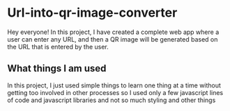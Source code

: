 # Url-into-qr-image-converter

Hey everyone! In this project, I have created a complete web app where a user can enter any URL, and then a QR image will be generated based on the URL that is entered by the user.


## What things I am used

In this project, I just used simple things to learn one thing at a time without getting too involved in other processes so I used only a few javascript lines of code and javascript libraries and not so much styling and other things

